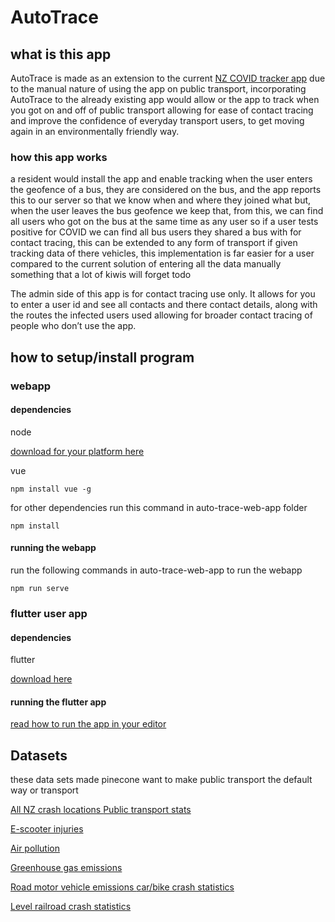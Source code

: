 # AutoTrace

## what is this app
AutoTrace is made as an extension to the current [NZ COVID tracker app](https://www.health.govt.nz/our-work/diseases-and-conditions/covid-19-novel-coronavirus/covid-19-novel-coronavirus-resources-and-tools/nz-covid-tracer-app
) due to the manual nature of using the app on public transport, incorporating AutoTrace to the already existing app would allow or the app to track when you got on and off of public transport allowing for ease of contact tracing and improve the confidence of everyday transport users, to get moving again in an environmentally friendly way.

### how this app works
a resident would install the app and enable tracking when the user enters the geofence of a bus, they are considered on the bus, and the app reports this to our server so that we know when and where they joined what but, when the user leaves the bus geofence we keep that, from this, we can find all users who got on the bus at the same time as any user so if a user tests positive for COVID we can find all bus users they shared a bus with for contact tracing, this can be extended to any form of transport if given tracking data of there vehicles, this implementation is far easier for a user compared to the current solution of entering all the data manually something that a lot of kiwis will forget todo

The admin side of this app is for contact tracing use only. It allows for you to enter a user id and see all contacts and there contact details, along with the routes the infected users used allowing for broader contact tracing of people who don’t use the app.

## how to setup/install program

### webapp
#### dependencies
node 

[download for your platform here](https://nodejs.org/en/download/)

vue 
```
npm install vue -g
```

for other dependencies run this command in auto-trace-web-app folder
```
npm install
```
#### running the webapp

run the following commands in auto-trace-web-app to run the webapp 
```
npm run serve
``` 


### flutter user app
#### dependencies
flutter

[download here](https://flutter.dev/docs/get-started/install)


#### running the flutter app
[read how to run the app in your editor](https://flutter.dev/docs/get-started/editor)

## Datasets
these data sets made pinecone want to make public transport the default way or transport

[All NZ crash locations ](https://maphub.nzta.govt.nz/cas/)
[Public transport stats](https://catalogue.data.govt.nz/dataset/performance-of-public-transport-services/resource/f6385e02-5827-40f1-aceb-aa8d38b45039
)


[E-scooter injuries](https://catalogue.data.govt.nz/dataset/c303e9d5-7dae-40e7-a42e-c40d76bfd33a/resource/aa5837a6-b743-499f-8e2e-ca1e0f3bbc1c/download/52231-response.xlsm)


[Air pollution](https://catalogue.data.govt.nz/dataset/air-pollutant-emissions)

[Greenhouse gas emissions](https://www.stats.govt.nz/assets/Uploads/Greenhouse-gas-emissions-industry-and-household/Greenhouse-gas-emissions-industry-and-household-Year-ended-2018/Download-data/Greenhouse-gas-emissions-industry-and-household-year-ended-2018.xlsx)

[Road motor vehicle emissions ](https://catalogue.data.govt.nz/dataset/road-motor-vehicle-emissions)
[car/bike crash statistics](https://catalogue.data.govt.nz/dataset/mot-resources-road-safety-resources-roadcrashstatistics-monthlyoverviewofcrashstatistics)

[Level railroad crash  statistics](https://catalogue.data.govt.nz/dataset/mot-resources-road-safety-resources-roadcrashstatistics-raillevelcrossingstatistics)



